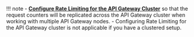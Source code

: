 
!!! note
    - **[Configure Rate Limiting for the API Gateway Cluster]({{base_path}}/manage-apis/design/rate-limiting/advanced-topics/configuring-rate-limiting-api-gateway-cluster/)** so that the request counters will be replicated across the API Gateway cluster when working with multiple API Gateway nodes. 
    - Configuring Rate Limiting for the API Gateway cluster is not applicable if you have a clustered setup.
 